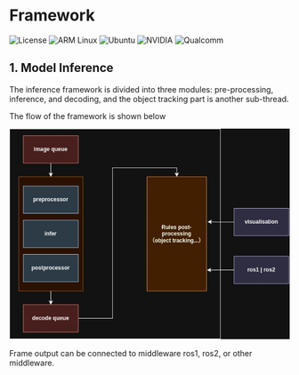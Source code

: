 # Framework  
![License](https://img.shields.io/badge/License-Apache%202.0-blue.svg?style=for-the-badge)
![ARM Linux](https://img.shields.io/badge/ARM_Linux-FCC624?style=for-the-badge&logo=linux&logoColor=black)
![Ubuntu](https://img.shields.io/badge/Ubuntu-E95420?style=for-the-badge&logo=ubuntu&logoColor=white)
![NVIDIA](https://img.shields.io/badge/NVIDIA-%2376B900.svg?style=for-the-badge&logo=nvidia&logoColor=white)
![Qualcomm](https://img.shields.io/badge/Qualcomm-3253DC?style=for-the-badge&logo=qualcomm&logoColor=white) 

## 1. Model Inference
The inference framework is divided into three modules: pre-processing, inference, and decoding, and the object tracking part is another sub-thread.

The flow of the framework is shown below

![Framework Flow](./images/infer.jpg)

Frame output can be connected to middleware ros1, ros2, or other middleware.
